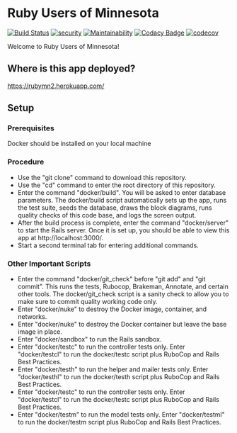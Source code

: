 # Ruby Users of Minnesota

[![Build Status](https://travis-ci.com/jhsu802701/rubymn2.svg?branch=main)](https://travis-ci.com/jhsu802701/rubymn2)
[![security](https://hakiri.io/github/jhsu802701/rubymn2/main.svg)](https://hakiri.io/github/jhsu802701/rubymn2/main)
[![Maintainability](https://api.codeclimate.com/v1/badges/14e118799467367be0aa/maintainability)](https://codeclimate.com/github/jhsu802701/rubymn2/maintainability)
[![Codacy Badge](https://api.codacy.com/project/badge/Grade/1372689edff04cd590e94714c9d9229a)](https://www.codacy.com/app/jhsu802701/rubymn2?utm_source=github.com&amp;utm_medium=referral&amp;utm_content=jhsu802701/rubymn2&amp;utm_campaign=Badge_Grade)
[![codecov](https://codecov.io/gh/jhsu802701/rubymn2/branch/main/graph/badge.svg?token=Nf8iU7WWTR)](https://codecov.io/gh/jhsu802701/rubymn2)

Welcome to Ruby Users of Minnesota!

## Where is this app deployed?
https://rubymn2.herokuapp.com/

## Setup

### Prerequisites
Docker should be installed on your local machine

### Procedure
* Use the "git clone" command to download this repository.
* Use the "cd" command to enter the root directory of this repository.
* Enter the command "docker/build".  You will be asked to enter database parameters.  The docker/build script automatically sets up the app, runs the test suite, seeds the database, draws the block diagrams, runs quality checks of this code base, and logs the screen output.
* After the build process is complete, enter the command "docker/server" to start the Rails server.  Once it is set up, you should be able to view this app at http://localhost:3000/.
* Start a second terminal tab for entering additional commands.

### Other Important Scripts
* Enter the command "docker/git_check" before "git add" and "git commit".  This runs the tests, Rubocop, Brakeman, Annotate, and certain other tools.  The docker/git_check script is a sanity check to allow you to make sure to commit quality working code only.
* Enter "docker/nuke" to destroy the Docker image, container, and networks.
* Enter "docker/nuke" to destroy the Docker container but leave the base image in place.
* Enter "docker/sandbox" to run the Rails sandbox.
* Enter "docker/testc" to run the controller tests only.  Enter "docker/testcl" to run the docker/testc script plus RuboCop and Rails Best Practices.
* Enter "docker/testh" to run the helper and mailer tests only.  Enter "docker/testhl" to run the docker/testh script plus RuboCop and Rails Best Practices.
* Enter "docker/testc" to run the controller tests only.  Enter "docker/testcl" to run the docker/testc script plus RuboCop and Rails Best Practices.
* Enter "docker/testm" to run the model tests only.  Enter "docker/testml" to run the docker/testm script plus RuboCop and Rails Best Practices.
